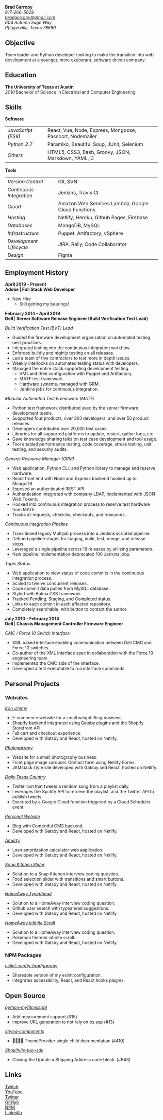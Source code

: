 **Brad Garropy**  
_817-266-5629_  
[_bradgarropy@gmail.com_][email]  
_604 Autumn Sage Way_  
_Pflugerville, Texas 78660_

## Objective

Team leader and Python developer looking to make the transition into web development at a younger, more exuberant, software driven company.

## Education

**The University of Texas at Austin**  
_2010_ Bachelor of Science in Electrical and Computer Engineering

## Skills

**Software**

|                    |                                                           |
| ------------------ | --------------------------------------------------------- |
| _JavaScript (ES8)_ | React, Vue, Node, Express, Mongoose, Passport, Nodemailer |
| _Python 2.7_       | Paramiko, Beautiful Soup, JUnit, Selenium                 |
| _Others_           | HTML5, CSS3, Bash, Groovy, JSON, Markdown, YAML, C        |

**Tools**

|                          |                                                    |
| ------------------------ | -------------------------------------------------- |
| _Version Control_        | Git, SVN                                           |
| _Continuous Integration_ | Jenkins, Travis CI                                 |
| _Cloud_                  | Amazon Web Services Lambda, Google Cloud Functions |
| _Hosting_                | Netlify, Heroku, Github Pages, Firebase            |
| _Databases_              | MongoDB, MySQL                                     |
| _Infrastructure_         | Puppet, Artifactory, vSphere                       |
| _Development Lifecycle_  | JIRA, Rally, Code Collaborator                     |
| _Design_                 | Figma                                              |

## Employment History

**April 2019 - Present**  
**Adobe | Full Stack Web Developer**

-   New Hire
    -   Still getting my bearings!

**February 2014 - April 2019**  
**Dell | Server Software Release Engineer (Build Verification Test Lead)**

_Build Verification Test (BVT) Lead_

-   Guided the firmware development organization on automated testing best practices.
-   Integrated testing into the continuous integration workflow.
-   Enforced buildly and nightly testing on all releases.
-   Led a team of five contractors to test more in depth issues.
-   Weekly interlocks on automated testing status with developers.
-   Managed the entire stack supporting development testing.
    -   VMs and their configuration with Puppet and Artifactory.
    -   MATF test framework.
    -   Hardware systems, managed with GRM.
    -   Jenkins jobs for continuous integration.

_Modular Automated Test Framework (MATF)_

-   Python test framework distributed used by the server firmware development teams.
-   Supported four products, over 300 developers, and over 50 product releases.
-   Developers contributed over 20,000 test cases.
-   Libraries for all supported platforms to update, restart, gather logs, etc.
-   Gave knowledge sharing talks on test case development and tool usage.
-   Tool enabled performance testing, code coverage, stress testing, unit testing, and security audits.

_Generic Resource Manager (GRM)_

-   Web application, Python CLI, and Python library to manage and reserve hardware.
-   React front end with Node and Express backend hooked up to MongoDB.
-   Exposed an authenticated REST API.
-   Authentication integrated with company LDAP, implemented with JSON Web Tokens.
-   Hooked into continuous integration process to reserve test hardware from MATF.
-   Tracks all requests, checkins, checkouts, and resources.

_Continuous Integration Pipeline_

-   Transitioned legacy Multijob process into a Jenkins scripted pipeline.
-   Defined pipeline stages for staging, build, test, merge, and release steps.
-   Leveraged a single pipeline across 18 releases by utilizing parameters.
-   New pipeline implementation deprecated 100 Jenkins jobs.

_Topic Status_

-   Web application to view status of code commits in the continuous integration process.
-   Scaled to twelve concurrent releases.
-   Code commit data pulled from MySQL database.
-   Styled with Bulma CSS framework.
-   Tracked Pending, Staging, and Completed status.
-   Links to each commit in each affected repository.
-   Completely searchable, with button to contact the author.

**July 2010 - February 2014**  
**Dell | Chassis Management Controller Firmware Engineer**

_CMC / Force 10 Switch Interface_

-   XML based interface enabling communication between Dell CMC and Force 10 switches.
-   Co-author of the XML interface spec in collaboration with the Force 10 engineering team.
-   Implemented the CMC side of the interface.
-   Developed a test executable to run interface commands.

## Personal Projects

### Websites

[_Iron Jimmy_][iron-jimmy]

-   E-commerce website for a small weightlifting business.
-   Shopify backend integrated using Gatsby plugins and the Shopify Storefront API.
-   Full cart and checkout experience.
-   Developed with Gatsby and React, hosted on Netlify.

[_Photogarropy_][photogarropy]

-   Website for a small photography business.
-   Front page image carousel. Contact form using Netlify Forms.
-   JAMstack style site developed with Gatsby and React, hosted on Netlify.

[_Daily Texas Country_][dtxc]

-   Twitter bot that tweets a random song from a playlist daily.
-   Leverages the Spotify API to retrieve the playlist, and the Twitter API to publish tweets.
-   Executed by a Google Cloud function triggered by a Cloud Scheduler event.

[_Personal Website_][bg]

-   Blog with Contentful CMS backend.
-   Developed with Gatsby and React, hosted on Netlify.

[_Amorty_][amorty]

-   Loan amortization calculator web application.
-   Developed with Gatsby and React, hosted on Netlify.

[_Snap Kitchen Slider_][slider]

-   Solution to a Snap Kitchen interview coding question.
-   Food selection slider with transitions and smart buttons.
-   Developed with Gatsby and React, hosted on Netlify.

[_HomeAway Typeahead_][typeahead]

-   Solution to a HomeAway interview coding question.
-   Github user search with typeahead suggestions.
-   Developed with Gatsby and React, hosted on Netlify.

[_HomeAway Infinite Scroll_][infinite-scroll]

-   Solution to a HomeAway interview coding question.
-   Pokemon themed infinite scroll.
-   Developed with Gatsby and React, hosted on Netlify.

### NPM Packages

[_eslint-config-bradgarropy_][eslint]

-   Shareable version of my eslint configuration.
-   Integrates accessibility, React, and React hooks plugins.

## Open Source

[_python-myfitnesspal_][python-myfitnesspal]

-   Add measurement support (#15)
-   Improve URL generation to not rely on os.sep (#13)

[_styled-components_][styled-components]

-   📖🎨👶🏼 ThemeProvider single child documentation (#410)

[_Shopify/js-buy-sdk_][shopify-sdk]

-   Closing the Update a Shipping Address code block. (#643)

## Links

[Twitch][twitch]  
[YouTube][youtube]  
[Twitter][twitter]  
[GitHub][github]  
[NPM][npm]  
[LinkedIn][linkedin]

[email]: mailto:bradgarropy@gmail.com
[iron-jimmy]: https://ironjimmy.com
[photogarropy]: https://photogarropy.com
[dtxc]: https://twitter.com/dailytxcountry
[bg]: https://bradgarropy.com
[amorty]: https://amorty.netlify.com
[slider]: https://snap-kitchen-slider.netlify.com
[typeahead]: https://homeaway-typeahead.netlify.com
[infinite-scroll]: https://homeaway-infinite-scroll.netlify.com
[eslint]: https://npmjs.com/package/eslint-config-bradgarropy
[python-myfitnesspal]: https://github.com/coddingtonbear/python-myfitnesspal
[styled-components]: https://styled-components.com
[shopify-sdk]: https://github.com/Shopify/js-buy-sdk
[twitch]: https://twitch.tv/bradgarropy
[youtube]: https://youtube.com/bradgarropy
[twitter]: https://twitter.com/bradgarropy
[github]: https://github.com/bradgarropy
[npm]: https://npmjs.com/~bradgarropy
[linkedin]: https://linkedin.com/in/bradgarropy
